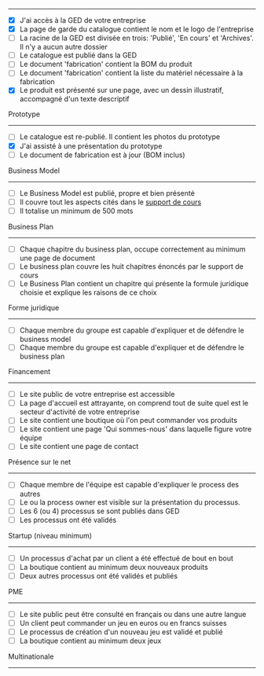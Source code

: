 

<hr>

  - [X] J'ai accès à la GED de votre entreprise  
  - [X] La page de garde du catalogue contient le nom et le logo de l'entreprise  
  - [ ] La racine de la GED est divisée en trois: 'Publié', 'En cours' et 'Archives'. Il n'y a aucun autre dossier   
  - [ ] Le catalogue est publié dans la GED  
  - [ ] Le document 'fabrication' contient la BOM du produit  
  - [ ] Le document 'fabrication' contient la liste du matériel nécessaire à la fabrication  
  - [X] Le produit est présenté sur une page, avec un dessin illustratif, accompagné d'un texte descriptif  

Prototype
<hr>


  - [ ] Le catalogue est re-publié. Il contient les photos du prototype  
  - [X] J'ai assisté à une présentation du prototype   
  - [ ] Le document de fabrication est à jour (BOM inclus)  

Business Model
<hr>

  - [ ] Le Business Model est publié, propre et bien présenté  
  - [ ] Il couvre tout les aspects cités dans le [support de cours](https://github.com/ETML-INF/254-ProcessusMetier/blob/main/b-UnitesEnseignement/ECOE/S-254-PrincipesECOE.pdf)  
  - [ ] Il totalise un minimum de 500 mots  

Business Plan
<hr>

  - [ ] Chaque chapitre du business plan, occupe correctement au minimum une page de document  
  - [ ] Le business plan couvre les huit chapitres énoncés par le support de cours  
  - [ ] Le Business Plan contient un chapitre qui présente la formule juridique choisie et explique les raisons de ce choix  

Forme juridique
<hr>

  - [ ] Chaque membre du groupe est capable d'expliquer et de défendre le business model  
  - [ ] Chaque membre du groupe est capable d'expliquer et de défendre le business plan 

Financement
<hr>

  - [ ] Le site public de votre entreprise est accessible  
  - [ ] La page d'accueil est attrayante, on comprend tout de suite quel est le secteur d'activité de votre entreprise  
  - [ ] Le site contient une boutique où l'on peut commander vos produits  
  - [ ] Le site contient une page 'Qui sommes-nous' dans laquelle figure votre équipe  
  - [ ] Le site contient une page de contact  

Présence sur le net 
<hr>

  - [ ] Chaque membre de l'équipe est capable d'expliquer le process des autres  
  - [ ] Le ou la process owner est visible sur la présentation du processus.  
  - [ ] Les 6 (ou 4) processus se sont publiés dans GED  
  - [ ] Les processus ont été validés  

Startup   (niveau minimum)
<hr>

  - [ ] Un processus d'achat par un client a été effectué de bout en bout  
  - [ ] La boutique contient au minimum deux nouveaux produits  
  - [ ] Deux autres processus ont été validés et publiés  

PME 
<hr>

  - [ ] Le site public peut être consulté en français ou dans une autre langue  
  - [ ] Un client peut commander un jeu en euros ou en francs suisses  
  - [ ] Le processus de création d'un nouveau jeu est validé et publié  
  - [ ] La boutique contient au minimum deux jeux  

Multinationale
<hr>

